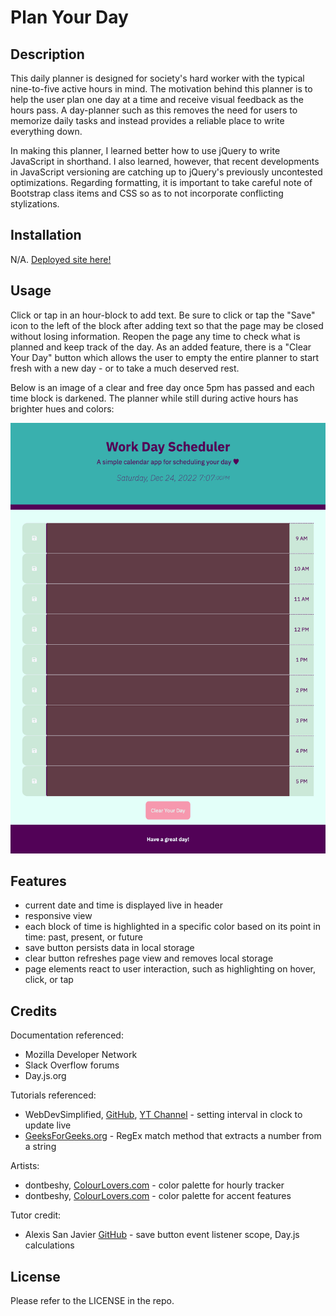 # Plan Your Day 

## Description 

This daily planner is designed for society's hard worker with the typical nine-to-five active hours in mind. The motivation behind this planner is to help the user plan one day at a time and receive visual feedback as the hours pass. A day-planner such as this removes the need for users to memorize daily tasks and instead provides a reliable place to write everything down.

In making this planner, I learned better how to use jQuery to write JavaScript in shorthand. I also learned, however, that recent developments in JavaScript versioning are catching up to jQuery's previously uncontested optimizations. Regarding formatting, it is important to take careful note of Bootstrap class items and CSS so as to not incorporate conflicting stylizations.


## Installation 

N/A. [Deployed site here!](https://miacias.github.io/plan-your-day/)
 

## Usage 

Click or tap in an hour-block to add text. Be sure to click or tap the "Save" icon to the left of the block after adding text so that the page may be closed without losing information. Reopen the page any time to check what is planned and keep track of the day. As an added feature, there is a "Clear Your Day" button which allows the user to empty the entire planner to start fresh with a new day - or to take a much deserved rest.
 
Below is an image of a clear and free day once 5pm has passed and each time block is darkened. The planner while still during active hours has brighter hues and colors:

![Pale blue planner showing the hours of 9am to 5pm, each hour presented in a dense, mauve-colored row.](/assets/images/screencapture-plan-your-day.png)


## Features 

- current date and time is displayed live in header
- responsive view
- each block of time is highlighted in a specific color based on its point in time: past, present, or future
- save button persists data in local storage
- clear button refreshes page view and removes local storage
- page elements react to user interaction, such as highlighting on hover, click, or tap


## Credits 

Documentation referenced:
- Mozilla Developer Network
- Slack Overflow forums
- Day.js.org

Tutorials referenced:
- WebDevSimplified, [GitHub](https://github.com/WebDevSimplified), [YT Channel](https://www.youtube.com/watch?v=Ki0XXrlKlHY) - setting interval in clock to update live
- [GeeksForGeeks.org](https://www.geeksforgeeks.org/extract-a-number-from-a-string-using-javascript/) - RegEx match method that extracts a number from a string

Artists:
- dontbeshy, [ColourLovers.com](https://www.colourlovers.com/palette/4891231/Lalalala_III) - color palette for hourly tracker
- dontbeshy, [ColourLovers.com](https://www.colourlovers.com/palette/4891232/Lalalala_VI) - color palette for accent features

Tutor credit:
- Alexis San Javier [GitHub](https://github.com/code-guy21) - save button event listener scope, Day.js calculations
 

## License 

 Please refer to the LICENSE in the repo.